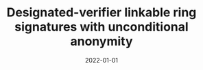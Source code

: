 ---
title: "Designated-verifier linkable ring signatures with unconditional anonymity"
collection: publications
category: conferences
permalink: /publication/2022-01-01-Designated-verifier-linkable-ring-signatures-with-unconditional-anonymity
date: 2022-01-01
venue: 'In the proceedings of International Conference on Algebraic Informatics'
citation: ' Danai Balla,  Pourandokht Behrouz,  Panagiotis Grontas,  Aris Pagourtzis,  Marianna Spyrakou,  Giannis Vrettos,  Designated-verifier linkable ring signatures with unconditional anonymity.  In the proceedings of International Conference on Algebraic Informatics, 2022.'
excerpt: 'We propose Designated-Verifier Linkable Ring Signatures with unconditional anonymity, a cryptographic primitive that protects the privacy of signers in two ways:
Firstly, it allows them to hide inside a ring (i.e. an anonymity set) they can create by collecting a set of public keys all of which must be used for verification.
Secondly, it allows a designated entity to simulate signatures thus making it difficult for an adversary to deduce their identity from the content of the exchanged messages.
Our scheme differs from similar proposals since the anonymity guarantees are unconditional.'
---